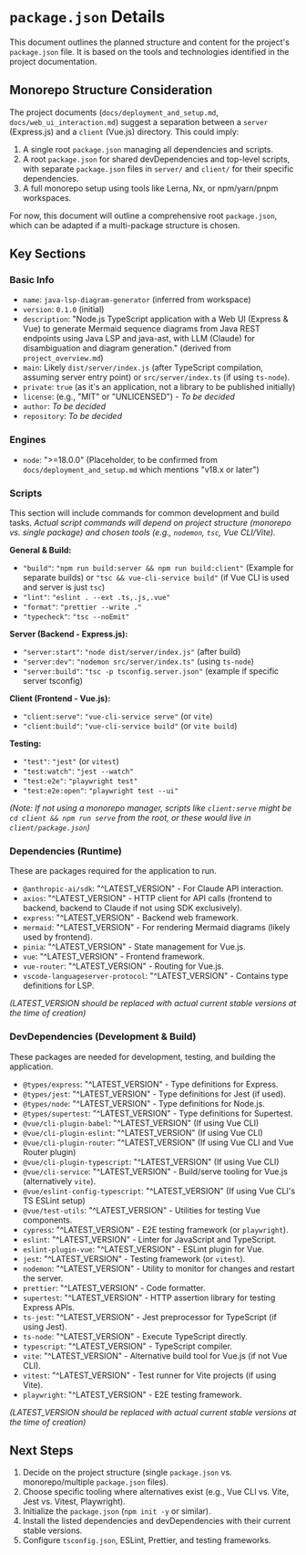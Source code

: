 # `package.json` Details

This document outlines the planned structure and content for the project's `package.json` file. It is based on the tools and technologies identified in the project documentation.

## Monorepo Structure Consideration

The project documents (`docs/deployment_and_setup.md`, `docs/web_ui_interaction.md`) suggest a separation between a `server` (Express.js) and a `client` (Vue.js) directory. This could imply:
1.  A single root `package.json` managing all dependencies and scripts.
2.  A root `package.json` for shared devDependencies and top-level scripts, with separate `package.json` files in `server/` and `client/` for their specific dependencies.
3.  A full monorepo setup using tools like Lerna, Nx, or npm/yarn/pnpm workspaces.

For now, this document will outline a comprehensive root `package.json`, which can be adapted if a multi-package structure is chosen.

## Key Sections

### Basic Info
-   `name`: `java-lsp-diagram-generator` (inferred from workspace)
-   `version`: `0.1.0` (initial)
-   `description`: "Node.js TypeScript application with a Web UI (Express & Vue) to generate Mermaid sequence diagrams from Java REST endpoints using Java LSP and java-ast, with LLM (Claude) for disambiguation and diagram generation." (derived from `project_overview.md`)
-   `main`: Likely `dist/server/index.js` (after TypeScript compilation, assuming server entry point) or `src/server/index.ts` (if using `ts-node`).
-   `private`: `true` (as it's an application, not a library to be published initially)
-   `license`: (e.g., "MIT" or "UNLICENSED") - *To be decided*
-   `author`: *To be decided*
-   `repository`: *To be decided*

### Engines
-   `node`: ">=18.0.0" (Placeholder, to be confirmed from `docs/deployment_and_setup.md` which mentions "v18.x or later")

### Scripts

This section will include commands for common development and build tasks.
*Actual script commands will depend on project structure (monorepo vs. single package) and chosen tools (e.g., `nodemon`, `tsc`, Vue CLI/Vite).*

**General & Build:**
-   `"build"`: `"npm run build:server && npm run build:client"` (Example for separate builds) or `"tsc && vue-cli-service build"` (if Vue CLI is used and server is just `tsc`)
-   `"lint"`: `"eslint . --ext .ts,.js,.vue"`
-   `"format"`: `"prettier --write ."`
-   `"typecheck"`: `"tsc --noEmit"`

**Server (Backend - Express.js):**
-   `"server:start"`: `"node dist/server/index.js"` (after build)
-   `"server:dev"`: `"nodemon src/server/index.ts"` (using `ts-node`)
-   `"server:build"`: `"tsc -p tsconfig.server.json"` (example if specific server tsconfig)

**Client (Frontend - Vue.js):**
-   `"client:serve"`: `"vue-cli-service serve"` (or `vite`)
-   `"client:build"`: `"vue-cli-service build"` (or `vite build`)

**Testing:**
-   `"test"`: `"jest"` (or `vitest`)
-   `"test:watch"`: `"jest --watch"`
-   `"test:e2e"`: `"playwright test"`
-   `"test:e2e:open"`: `"playwright test --ui"`

*(Note: If not using a monorepo manager, scripts like `client:serve` might be `cd client && npm run serve` from the root, or these would live in `client/package.json`)*

### Dependencies (Runtime)

These are packages required for the application to run.
-   `@anthropic-ai/sdk`: "^LATEST_VERSION" - For Claude API interaction.
-   `axios`: "^LATEST_VERSION" - HTTP client for API calls (frontend to backend, backend to Claude if not using SDK exclusively).
-   `express`: "^LATEST_VERSION" - Backend web framework.
-   `mermaid`: "^LATEST_VERSION" - For rendering Mermaid diagrams (likely used by frontend).
-   `pinia`: "^LATEST_VERSION" - State management for Vue.js.
-   `vue`: "^LATEST_VERSION" - Frontend framework.
-   `vue-router`: "^LATEST_VERSION" - Routing for Vue.js.
-   `vscode-languageserver-protocol`: "^LATEST_VERSION" - Contains type definitions for LSP.

*(LATEST_VERSION should be replaced with actual current stable versions at the time of creation)*

### DevDependencies (Development & Build)

These packages are needed for development, testing, and building the application.
-   `@types/express`: "^LATEST_VERSION" - Type definitions for Express.
-   `@types/jest`: "^LATEST_VERSION" - Type definitions for Jest (if used).
-   `@types/node`: "^LATEST_VERSION" - Type definitions for Node.js.
-   `@types/supertest`: "^LATEST_VERSION" - Type definitions for Supertest.
-   `@vue/cli-plugin-babel`: "^LATEST_VERSION" (If using Vue CLI)
-   `@vue/cli-plugin-eslint`: "^LATEST_VERSION" (If using Vue CLI)
-   `@vue/cli-plugin-router`: "^LATEST_VERSION" (If using Vue CLI and Vue Router plugin)
-   `@vue/cli-plugin-typescript`: "^LATEST_VERSION" (If using Vue CLI)
-   `@vue/cli-service`: "^LATEST_VERSION" - Build/serve tooling for Vue.js (alternatively `vite`).
-   `@vue/eslint-config-typescript`: "^LATEST_VERSION" (If using Vue CLI's TS ESLint setup)
-   `@vue/test-utils`: "^LATEST_VERSION" - Utilities for testing Vue components.
-   `cypress`: "^LATEST_VERSION" - E2E testing framework (or `playwright`).
-   `eslint`: "^LATEST_VERSION" - Linter for JavaScript and TypeScript.
-   `eslint-plugin-vue`: "^LATEST_VERSION" - ESLint plugin for Vue.
-   `jest`: "^LATEST_VERSION" - Testing framework (or `vitest`).
-   `nodemon`: "^LATEST_VERSION" - Utility to monitor for changes and restart the server.
-   `prettier`: "^LATEST_VERSION" - Code formatter.
-   `supertest`: "^LATEST_VERSION" - HTTP assertion library for testing Express APIs.
-   `ts-jest`: "^LATEST_VERSION" - Jest preprocessor for TypeScript (if using Jest).
-   `ts-node`: "^LATEST_VERSION" - Execute TypeScript directly.
-   `typescript`: "^LATEST_VERSION" - TypeScript compiler.
-   `vite`: "^LATEST_VERSION" - Alternative build tool for Vue.js (if not Vue CLI).
-   `vitest`: "^LATEST_VERSION" - Test runner for Vite projects (if using Vite).
-   `playwright`: "^LATEST_VERSION" - E2E testing framework.

*(LATEST_VERSION should be replaced with actual current stable versions at the time of creation)*

## Next Steps
1.  Decide on the project structure (single `package.json` vs. monorepo/multiple `package.json` files).
2.  Choose specific tooling where alternatives exist (e.g., Vue CLI vs. Vite, Jest vs. Vitest, Playwright).
3.  Initialize the `package.json` (`npm init -y` or similar).
4.  Install the listed dependencies and devDependencies with their current stable versions.
5.  Configure `tsconfig.json`, ESLint, Prettier, and testing frameworks. 